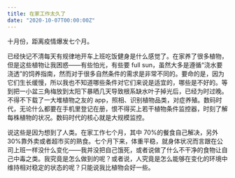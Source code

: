 ```yaml
---
title: 在家工作太久了
date: "2020-10-07T00:00:00Z"
---
```


十月份，距离疫情爆发七个月。

已经快记不清每天有规律地开车上班吃饭健身是什么感觉了。在家养了很多植物，但是这些植物让我困惑——有些怕光，有些要 full sun，虽然大多是遵循“浇水要浇透”的饲养指南，然而对于很多自然条件的需求是非常不同的。要命的是，因为它们生长缓慢，所以我也不知道哪些条件对它们来说是适宜的，哪些是不好的。等到把一小盆三角梅放到太阳下暴晒几天导致根系缺水叶子掉光后，已经为时过晚。不得不下载了一大堆植物之友的 app，照相、识别植物品类，对症养殖。数码时代，无论什么都要在手机里登记在册，恨不得买上若干植物条件监控器，时刻了解每株植物的状况。数码时代的核心就是大规模监控。

说这些是因为想到了人类。在家工作七个月，其中 70%的餐食自己解决，另外 30%靠外卖或者超市买的熟食。七个月下来，体重平稳，就身体状况而言跟在公司上班一样没什么变化——我并没把自己饿死，或者说做了什么不干净的食物让自己中毒之类。我究竟是怎么做到的呢？或者说，人究竟是怎么能够在变化的环境中维持相对稳定的状态的呢？只能说我比植物会好一些。
